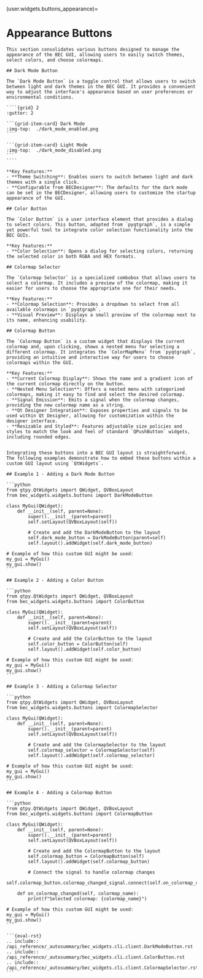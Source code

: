 (user.widgets.buttons_appearance)=

# Appearance Buttons

`````{tab} Overview
This section consolidates various buttons designed to manage the appearance of the BEC GUI, allowing users to easily switch themes, select colors, and choose colormaps.

## Dark Mode Button

The `Dark Mode Button` is a toggle control that allows users to switch between light and dark themes in the BEC GUI. It provides a convenient way to adjust the interface's appearance based on user preferences or environmental conditions.

````{grid} 2
:gutter: 2

```{grid-item-card} Dark Mode
:img-top:  ./dark_mode_enabled.png
```

```{grid-item-card} Light Mode
:img-top:  ./dark_mode_disabled.png
```
````

**Key Features:**
- **Theme Switching**: Enables users to switch between light and dark themes with a single click.
- **Configurable from BECDesigner**: The defaults for the dark mode can be set in the BECDesigner, allowing users to customize the startup appearance of the GUI.

## Color Button

The `Color Button` is a user interface element that provides a dialog to select colors. This button, adapted from `pyqtgraph`, is a simple yet powerful tool to integrate color selection functionality into the BEC GUIs.

**Key Features:**
- **Color Selection**: Opens a dialog for selecting colors, returning the selected color in both RGBA and HEX formats.

## Colormap Selector

The `Colormap Selector` is a specialized combobox that allows users to select a colormap. It includes a preview of the colormap, making it easier for users to choose the appropriate one for their needs.

**Key Features:**
- **Colormap Selection**: Provides a dropdown to select from all available colormaps in `pyqtgraph`.
- **Visual Preview**: Displays a small preview of the colormap next to its name, enhancing usability.

## Colormap Button

The `Colormap Button` is a custom widget that displays the current colormap and, upon clicking, shows a nested menu for selecting a different colormap. It integrates the `ColorMapMenu` from `pyqtgraph`, providing an intuitive and interactive way for users to choose colormaps within the GUI.

**Key Features:**
- **Current Colormap Display**: Shows the name and a gradient icon of the current colormap directly on the button.
- **Nested Menu Selection**: Offers a nested menu with categorized colormaps, making it easy to find and select the desired colormap.
- **Signal Emission**: Emits a signal when the colormap changes, providing the new colormap name as a string.
- **Qt Designer Integration**: Exposes properties and signals to be used within Qt Designer, allowing for customization within the designer interface.
- **Resizable and Styled**: Features adjustable size policies and styles to match the look and feel of standard `QPushButton` widgets, including rounded edges.
`````

````{tab} Examples

Integrating these buttons into a BEC GUI layout is straightforward. The following examples demonstrate how to embed these buttons within a custom GUI layout using `QtWidgets`.

## Example 1 - Adding a Dark Mode Button

```python
from qtpy.QtWidgets import QWidget, QVBoxLayout
from bec_widgets.widgets.buttons import DarkModeButton

class MyGui(QWidget):
    def __init__(self, parent=None):
        super().__init__(parent=parent)
        self.setLayout(QVBoxLayout(self))

        # Create and add the DarkModeButton to the layout
        self.dark_mode_button = DarkModeButton(parent=self)
        self.layout().addWidget(self.dark_mode_button)

# Example of how this custom GUI might be used:
my_gui = MyGui()
my_gui.show()
```

## Example 2 - Adding a Color Button

```python
from qtpy.QtWidgets import QWidget, QVBoxLayout
from bec_widgets.widgets.buttons import ColorButton

class MyGui(QWidget):
    def __init__(self, parent=None):
        super().__init__(parent=parent)
        self.setLayout(QVBoxLayout(self))

        # Create and add the ColorButton to the layout
        self.color_button = ColorButton(self)
        self.layout().addWidget(self.color_button)

# Example of how this custom GUI might be used:
my_gui = MyGui()
my_gui.show()
```

## Example 3 - Adding a Colormap Selector

```python
from qtpy.QtWidgets import QWidget, QVBoxLayout
from bec_widgets.widgets.buttons import ColormapSelector

class MyGui(QWidget):
    def __init__(self, parent=None):
        super().__init__(parent=parent)
        self.setLayout(QVBoxLayout(self))

        # Create and add the ColormapSelector to the layout
        self.colormap_selector = ColormapSelector(self)
        self.layout().addWidget(self.colormap_selector)

# Example of how this custom GUI might be used:
my_gui = MyGui()
my_gui.show()
```

## Example 4 - Adding a Colormap Button

```python
from qtpy.QtWidgets import QWidget, QVBoxLayout
from bec_widgets.widgets.buttons import ColormapButton

class MyGui(QWidget):
    def __init__(self, parent=None):
        super().__init__(parent=parent)
        self.setLayout(QVBoxLayout(self))

        # Create and add the ColormapButton to the layout
        self.colormap_button = ColormapButton(self)
        self.layout().addWidget(self.colormap_button)

        # Connect the signal to handle colormap changes
        self.colormap_button.colormap_changed_signal.connect(self.on_colormap_changed)

    def on_colormap_changed(self, colormap_name):
        print(f"Selected colormap: {colormap_name}")

# Example of how this custom GUI might be used:
my_gui = MyGui()
my_gui.show()
```

````

````{tab} API
```{eval-rst} 
.. include:: /api_reference/_autosummary/bec_widgets.cli.client.DarkModeButton.rst
.. include:: /api_reference/_autosummary/bec_widgets.cli.client.ColorButton.rst
.. include:: /api_reference/_autosummary/bec_widgets.cli.client.ColormapSelector.rst
```
````